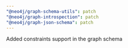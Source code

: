 ```yaml
---
"@neo4j/graph-schema-utils": patch
"@neo4j/graph-introspection": patch
"@neo4j/graph-json-schema": patch
---
```


Added constraints support in the graph schema
